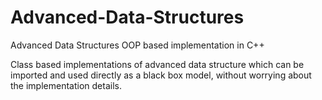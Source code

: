 # Advanced-Data-Structures
Advanced Data Structures OOP based implementation in C++

Class based implementations of advanced data structure which can be imported and used directly as a black box model, without worrying about the implementation details.
